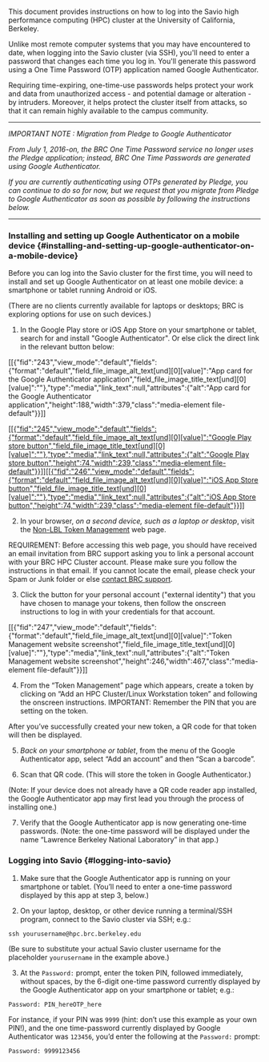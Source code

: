 This document provides instructions on how to log into the Savio high performance computing (HPC) cluster at the University of California, Berkeley.

Unlike most remote computer systems that you may have encountered to date, when logging into the Savio cluster (via SSH), you'll need to enter a password that changes each time you log in. You'll generate this password using a One Time Password (OTP) application named Google Authenticator.

Requiring time-expiring, one-time-use passwords helps protect your work and data from unauthorized access - and potential damage or alteration - by intruders. Moreover, it helps protect the cluster itself from attacks, so that it can remain highly available to the campus community.

------------------------------------------------------------------------

*IMPORTANT NOTE : Migration from Pledge to Google Authenticator*

*From July 1, 2016-on, the BRC One Time Password service no longer uses the Pledge application; instead, BRC One Time Passwords are generated using Google Authenticator.*

*If you are currently authenticating using OTPs generated by Pledge, you can continue to do so for now, but we request that you migrate from Pledge to Google Authenticator as soon as possible by following the instructions below.*

------------------------------------------------------------------------

### Installing and setting up Google Authenticator on a mobile device {#installing-and-setting-up-google-authenticator-on-a-mobile-device}

Before you can log into the Savio cluster for the first time, you will need to install and set up Google Authenticator on at least one mobile device: a smartphone or tablet running Android or iOS.

(There are no clients currently available for laptops or desktops; BRC is exploring options for use on such devices.)

1. In the Google Play store or iOS App Store on your smartphone or tablet, search for and install "Google Authenticator". Or else click the direct link in the relevant button below:

\[\[{"fid":"243","view\_mode":"default","fields":{"format":"default","field\_file\_image\_alt\_text\[und\]\[0\]\[value\]":"App card for the Google Authenticator application","field\_file\_image\_title\_text\[und\]\[0\]\[value\]":""},"type":"media","link\_text":null,"attributes":{"alt":"App card for the Google Authenticator application","height":188,"width":379,"class":"media-element file-default"}}\]\]

[\[\[{"fid":"245","view\_mode":"default","fields":{"format":"default","field\_file\_image\_alt\_text\[und\]\[0\]\[value\]":"Google Play store button","field\_file\_image\_title\_text\[und\]\[0\]\[value\]":""},"type":"media","link\_text":null,"attributes":{"alt":"Google Play store button","height":74,"width":239,"class":"media-element file-default"}}\]\]](https://play.google.com/store/apps/details?id=com.google.android.apps.authenticator2)[\[\[{"fid":"246","view\_mode":"default","fields":{"format":"default","field\_file\_image\_alt\_text\[und\]\[0\]\[value\]":"iOS App Store button","field\_file\_image\_title\_text\[und\]\[0\]\[value\]":""},"type":"media","link\_text":null,"attributes":{"alt":"iOS App Store button","height":74,"width":239,"class":"media-element file-default"}}\]\]](https://itunes.apple.com/us/app/google-authenticator/id388497605?mt=8)

2. In your browser, *on a second device, such as a laptop or desktop*, visit the [Non-LBL Token Management](https://identity.lbl.gov/otptokens/hpccluster) web page.

REQUIREMENT: Before accessing this web page, you should have received an email invitation from BRC support asking you to link a personal account with your BRC HPC Cluster account. Please make sure you follow the instructions in that email. If you cannot locate the email, please check your Spam or Junk folder or else [contact BRC support](http://research-it.berkeley.edu/services/high-performance-computing/getting-help).

3. Click the button for your personal account ("external identity") that you have chosen to manage your tokens, then follow the onscreen instructions to log in with your credentials for that account.

\[\[{"fid":"247","view\_mode":"default","fields":{"format":"default","field\_file\_image\_alt\_text\[und\]\[0\]\[value\]":"Token Management website screenshot","field\_file\_image\_title\_text\[und\]\[0\]\[value\]":""},"type":"media","link\_text":null,"attributes":{"alt":"Token Management website screenshot","height":246,"width":467,"class":"media-element file-default"}}\]\]

4. From the “Token Management” page which appears, create a token by clicking on “Add an HPC Cluster/Linux Workstation token” and following the onscreen instructions. IMPORTANT: Remember the PIN that you are setting on the token.

After you’ve successfully created your new token, a QR code for that token will then be displayed.

5. *Back on your smartphone or tablet*, from the menu of the Google Authenticator app, select “Add an account” and then “Scan a barcode”.

6. Scan that QR code. (This will store the token in Google Authenticator.)

(Note: If your device does not already have a QR code reader app installed, the Google Authenticator app may first lead you through the process of installing one.)

7. Verify that the Google Authenticator app is now generating one-time passwords. (Note: the one-time password will be displayed under the name “Lawrence Berkeley National Laboratory” in that app.)

### Logging into Savio {#logging-into-savio}

1. Make sure that the Google Authenticator app is running on your smartphone or tablet. (You’ll need to enter a one-time password displayed by this app at step 3, below.)

2. On your laptop, desktop, or other device running a terminal/SSH program, connect to the Savio cluster via SSH; e.g.:

`ssh yourusername@hpc.brc.berkeley.edu`

(Be sure to substitute your actual Savio cluster username for the placeholder `yourusername` in the example above.)

3. At the `Password:` prompt, enter the token PIN, followed immediately, without spaces, by the 6-digit one-time password currently displayed by the Google Authenticator app on your smartphone or tablet; e.g.:

`Password: PIN_hereOTP_here`

For instance, if your PIN was `9999` (hint: don’t use this example as your own PIN!), and the one time-password currently displayed by Google Authenticator was `123456`, you’d enter the following at the `Password:` prompt:

`Password: 9999123456`

 
